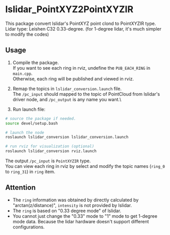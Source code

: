 # lslidar_PointXYZ2PointXYZIR
This package convert lslidar's PointXYZ point clond to PointXYZIR type.  
Lidar type: Leishen C32 0.33-degree. (for 1-degree lidar, it's much simpler to modify the codes)  

## Usage
1. Compile the package.  
If you want to see each ring in rviz, undefine the `PUB_EACH_RING` in `main.cpp`.  
Otherwise, each ring will be published and viewed in rviz.

2. Remap the topics in `lslidar_conversion.launch` file.  
The `/pc_input` should mapped to the topic of PointCloud from lslidar's driver node, and `/pc_output` is any name you want.\

3. Run launch file:
```bash
# source the package if needed.
source devel/setup.bash

# launch the node
roslaunch lslidar_conversion lslidar_conversion.launch

# run rviz for visualization (optional)
roslaunch lslidar_conversion rviz.launch
```
The output `/pc_input` is `PointXYZIR` type.  
You can view each ring in rviz by select and modify the topic names (`ring_0` to `ring_31`) in `ring` item. 

## Attention
- The `ring` information was obtained by directly calculated by "arctan(z/distance)", `intensity` is not provided by lslidar.
- The `ring` is based on "0.33 degree mode" of lslidar. 
- You cannot just change the "0.33" mode to "1" mode to get 1-degree mode data. Because the lidar hardware doesn't support different configurations.
